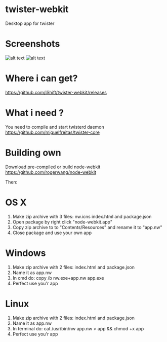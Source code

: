 twister-webkit
==============

Desktop app for twister

Screenshots
==============
![alt text](https://raw2.github.com/iShift/twister-webkit/master/screenshots/screenshot_1.png "Screenshot 1")
![alt text](https://raw2.github.com/iShift/twister-webkit/master/screenshots/screenshot_1.png "Screenshot 2")


Where i can get?
==============
https://github.com/iShift/twister-webkit/releases

What i need ?
==============
You need to compile and start twisterd daemon https://github.com/miguelfreitas/twister-core

Building own
==============
Download pre-compiled or build node-webkit https://github.com/rogerwang/node-webkit

Then:

OS X
===

1. Make zip archive with 3 files: nw.icns index.html and package.json
2. Open package by right click "node-webkit.app"
3. Copy zip archive to to "Contents/Resources" and rename it to "app.nw"
4. Close package and use your own app

Windows
===

1. Make zip archive with 2 files: index.html and package.json
2. Name it as app.nw
3. In cmd do: copy /b nw.exe+app.nw app.exe 
4. Perfect use you'r app

Linux
===
1. Make zip archive with 2 files: index.html and package.json
2. Name it as app.nw
3. In terminal do: cat /usr/bin/nw app.nw > app && chmod +x app  
4. Perfect use you'r app
